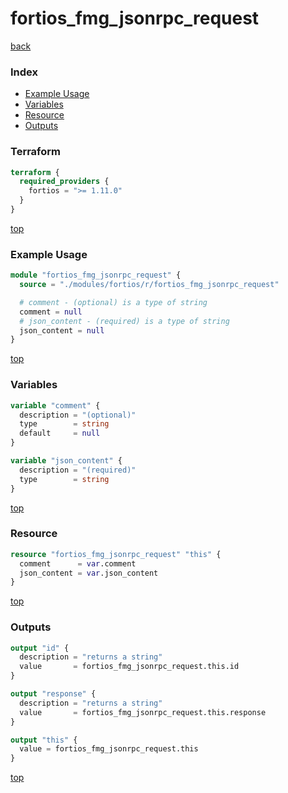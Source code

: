 # fortios_fmg_jsonrpc_request

[back](../fortios.md)

### Index

- [Example Usage](#example-usage)
- [Variables](#variables)
- [Resource](#resource)
- [Outputs](#outputs)

### Terraform

```terraform
terraform {
  required_providers {
    fortios = ">= 1.11.0"
  }
}
```

[top](#index)

### Example Usage

```terraform
module "fortios_fmg_jsonrpc_request" {
  source = "./modules/fortios/r/fortios_fmg_jsonrpc_request"

  # comment - (optional) is a type of string
  comment = null
  # json_content - (required) is a type of string
  json_content = null
}
```

[top](#index)

### Variables

```terraform
variable "comment" {
  description = "(optional)"
  type        = string
  default     = null
}

variable "json_content" {
  description = "(required)"
  type        = string
}
```

[top](#index)

### Resource

```terraform
resource "fortios_fmg_jsonrpc_request" "this" {
  comment      = var.comment
  json_content = var.json_content
}
```

[top](#index)

### Outputs

```terraform
output "id" {
  description = "returns a string"
  value       = fortios_fmg_jsonrpc_request.this.id
}

output "response" {
  description = "returns a string"
  value       = fortios_fmg_jsonrpc_request.this.response
}

output "this" {
  value = fortios_fmg_jsonrpc_request.this
}
```

[top](#index)